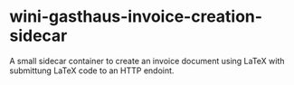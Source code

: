 # wini-gasthaus-invoice-creation-sidecar
A small sidecar container to create an invoice document using LaTeX with submittung LaTeX code to an HTTP endoint.
